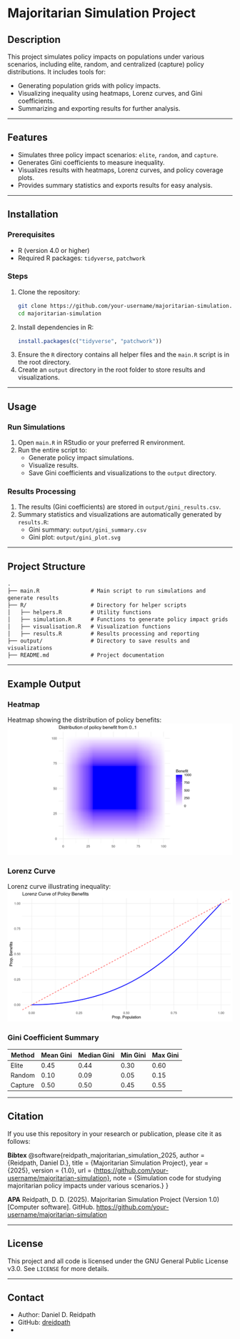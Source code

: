 # Majoritarian Simulation Project

## Description
This project simulates policy impacts on populations under various scenarios, including elite, random, and centralized (capture) policy distributions. It includes tools for:

- Generating population grids with policy impacts.
- Visualizing inequality using heatmaps, Lorenz curves, and Gini coefficients.
- Summarizing and exporting results for further analysis.

---

## Features
- Simulates three policy impact scenarios: `elite`, `random`, and `capture`.
- Generates Gini coefficients to measure inequality.
- Visualizes results with heatmaps, Lorenz curves, and policy coverage plots.
- Provides summary statistics and exports results for easy analysis.

---

## Installation

### Prerequisites
- R (version 4.0 or higher)
- Required R packages: `tidyverse`, `patchwork`

### Steps
1. Clone the repository:
   ```bash
   git clone https://github.com/your-username/majoritarian-simulation.git
   cd majoritarian-simulation
   ```
2. Install dependencies in R:
   ```R
   install.packages(c("tidyverse", "patchwork"))
   ```
3. Ensure the `R` directory contains all helper files and the `main.R` script is in the root directory.
4. Create an `output` directory in the root folder to store results and visualizations.

---

## Usage

### Run Simulations
1. Open `main.R` in RStudio or your preferred R environment.
2. Run the entire script to:
   - Generate policy impact simulations.
   - Visualize results.
   - Save Gini coefficients and visualizations to the `output` directory.

### Results Processing
1. The results (Gini coefficients) are stored in `output/gini_results.csv`.
2. Summary statistics and visualizations are automatically generated by `results.R`:
   - Gini summary: `output/gini_summary.csv`
   - Gini plot: `output/gini_plot.svg`

---

## Project Structure
```plaintext
.
├── main.R                # Main script to run simulations and generate results
├── R/                    # Directory for helper scripts
│   ├── helpers.R         # Utility functions
│   ├── simulation.R      # Functions to generate policy impact grids
│   ├── visualisation.R   # Visualization functions
│   ├── results.R         # Results processing and reporting
├── output/               # Directory to save results and visualizations
├── README.md             # Project documentation
```

---

## Example Output

### Heatmap
Heatmap showing the distribution of policy benefits:
![Heatmap Example](images/example_heatmap.png)

### Lorenz Curve
Lorenz curve illustrating inequality:
![Lorenz Curve Example](images/example_lorenz.png)

### Gini Coefficient Summary
| Method     | Mean Gini | Median Gini | Min Gini | Max Gini |
|------------|-----------|-------------|----------|----------|
| Elite      | 0.45      | 0.44        | 0.30     | 0.60     |
| Random     | 0.10      | 0.09        | 0.05     | 0.15     |
| Capture    | 0.50      | 0.50        | 0.45     | 0.55     |

---

## Citation

If you use this repository in your research or publication, please cite it as follows:

**Bibtex**
@software{reidpath_majoritarian_simulation_2025,
  author = {Reidpath, Daniel D.},
  title = {Majoritarian Simulation Project},
  year = {2025},
  version = {1.0},
  url = {https://github.com/your-username/majoritarian-simulation},
  note = {Simulation code for studying majoritarian policy impacts under various scenarios.}
}

**APA**
Reidpath, D. D. (2025). Majoritarian Simulation Project (Version 1.0) [Computer software]. GitHub. https://github.com/your-username/majoritarian-simulation



---

## License
This project and all code is licensed under the GNU General Public License v3.0. See `LICENSE` for more details.

---

## Contact
- Author: Daniel D. Reidpath
- GitHub: [dreidpath](https://github.com/dreidpath)
- 
